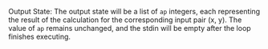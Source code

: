 Output State: The output state will be a list of `ap` integers, each representing the result of the calculation for the corresponding input pair (x, y). The value of `ap` remains unchanged, and the stdin will be empty after the loop finishes executing.